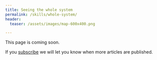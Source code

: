 ```yaml
---
title: Seeing the whole system
permalink: /skills/whole-system/
header:
  teaser: /assets/images/map-600x400.png

---
```

This page is coming soon.

If you [subscribe](/subscribe/) we will let you know when more articles are published.
